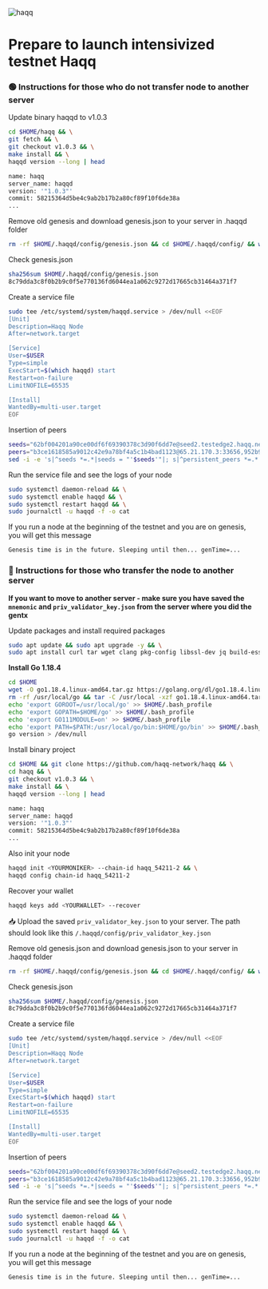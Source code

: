 ![haqq](https://user-images.githubusercontent.com/94483941/189324668-2e070db6-f0b6-4ddc-bc7c-f613ec404279.png)
# Prepare to launch intensivized testnet Haqq
<h3>🟢 Instructions for those who do not transfer node to another server</h3>

Update binary haqqd to v1.0.3
```bash
cd $HOME/haqq && \
git fetch && \
git checkout v1.0.3 && \
make install && \
haqqd version --long | head

name: haqq
server_name: haqqd
version: '"1.0.3"'
commit: 58215364d5be4c9ab2b17b2a80cf89f10f6de38a
...
```


Remove old genesis and download genesis.json to your server in .haqqd folder
```bash
rm -rf $HOME/.haqqd/config/genesis.json && cd $HOME/.haqqd/config/ && wget https://raw.githubusercontent.com/haqq-network/validators-contest/master/genesis.json
```

Check genesis.json
```bash
sha256sum $HOME/.haqqd/config/genesis.json
8c79dda3c8f0b2b9c0f5e770136fd6044ea1a062c9272d17665cb31464a371f7
```

Create a service file
```bash
sudo tee /etc/systemd/system/haqqd.service > /dev/null <<EOF
[Unit]
Description=Haqq Node
After=network.target

[Service]
User=$USER
Type=simple
ExecStart=$(which haqqd) start
Restart=on-failure
LimitNOFILE=65535

[Install]
WantedBy=multi-user.target
EOF
```
Insertion of peers
```bash
seeds="62bf004201a90ce00df6f69390378c3d90f6dd7e@seed2.testedge2.haqq.network:26656,23a1176c9911eac442d6d1bf15f92eeabb3981d5@seed1.testedge2.haqq.network:26656"
peers="b3ce1618585a9012c42e9a78bf4a5c1b4bad1123@65.21.170.3:33656,952b9d918037bc8f6d52756c111d0a30a456b3fe@213.239.217.52:29656,85301989752fe0ca934854aecc6379c1ccddf937@65.109.49.111:26556,d648d598c34e0e58ec759aa399fe4534021e8401@109.205.180.81:29956,f2c77f2169b753f93078de2b6b86bfa1ec4a6282@141.95.124.150:20116,eaa6d38517bbc32bdc487e894b6be9477fb9298f@78.107.234.44:45656,37513faac5f48bd043a1be122096c1ea1c973854@65.108.52.192:36656,d2764c55607aa9e8d4cee6e763d3d14e73b83168@66.94.119.47:26656,fc4311f0109d5aed5fcb8656fb6eab29c15d1cf6@65.109.53.53:26656,297bf784ea674e05d36af48e3a951de966f9aa40@65.109.34.133:36656,bc8c24e9d231faf55d4c6c8992a8b187cdd5c214@65.109.17.86:32656"
sed -i -e 's|^seeds *=.*|seeds = "'$seeds'"|; s|^persistent_peers *=.*|persistent_peers = "'$peers'"|' $HOME/.haqqd/config/config.toml
```

Run the service file and see the logs of your node
```bash
sudo systemctl daemon-reload && \
sudo systemctl enable haqqd && \
sudo systemctl restart haqqd && \
sudo journalctl -u haqqd -f -o cat
```

If you run a node at the beginning of the testnet and you are on genesis, you will get this message
```bash
Genesis time is in the future. Sleeping until then... genTime=...
```

<h3>🔴 Instructions for those who transfer the node to another server</h3>

<b>If you want to move to another server - make sure you have saved the `mnemonic` and `priv_validator_key.json` from the server where you did the gentx</b>

Update packages and install required packages
```bash
sudo apt update && sudo apt upgrade -y && \
sudo apt install curl tar wget clang pkg-config libssl-dev jq build-essential bsdmainutils git make ncdu gcc git jq chrony liblz4-tool -y
```

**Install Go 1.18.4**

```bash
cd $HOME
wget -O go1.18.4.linux-amd64.tar.gz https://golang.org/dl/go1.18.4.linux-amd64.tar.gz
rm -rf /usr/local/go && tar -C /usr/local -xzf go1.18.4.linux-amd64.tar.gz && rm go1.18.4.linux-amd64.tar.gz
echo 'export GOROOT=/usr/local/go' >> $HOME/.bash_profile
echo 'export GOPATH=$HOME/go' >> $HOME/.bash_profile
echo 'export GO111MODULE=on' >> $HOME/.bash_profile
echo 'export PATH=$PATH:/usr/local/go/bin:$HOME/go/bin' >> $HOME/.bash_profile && . $HOME/.bash_profile
go version > /dev/null
```

Install binary project
```bash
cd $HOME && git clone https://github.com/haqq-network/haqq && \
cd haqq && \
git checkout v1.0.3 && \
make install && \
haqqd version --long | head

name: haqq
server_name: haqqd
version: '"1.0.3"'
commit: 58215364d5be4c9ab2b17b2a80cf89f10f6de38a
...
```

Also init your node
```bash
haqqd init <YOURMONIKER> --chain-id haqq_54211-2 && \
haqqd config chain-id haqq_54211-2
```

Recover your wallet
```bash
haqqd keys add <YOURWALLET> --recover
```

📥 Upload the saved `priv_validator_key.json` to your server. The path should look like this `/.haqqd/config/priv_validator_key.json`

Remove old genesis.json and download genesis.json to your server in .haqqd folder
```bash
rm -rf $HOME/.haqqd/config/genesis.json && cd $HOME/.haqqd/config/ && wget https://raw.githubusercontent.com/haqq-network/validators-contest/master/genesis.json
```

Check genesis.json
```bash
sha256sum $HOME/.haqqd/config/genesis.json
8c79dda3c8f0b2b9c0f5e770136fd6044ea1a062c9272d17665cb31464a371f7
```

Create a service file
```bash
sudo tee /etc/systemd/system/haqqd.service > /dev/null <<EOF
[Unit]
Description=Haqq Node
After=network.target

[Service]
User=$USER
Type=simple
ExecStart=$(which haqqd) start
Restart=on-failure
LimitNOFILE=65535

[Install]
WantedBy=multi-user.target
EOF
```
Insertion of peers
```bash
seeds="62bf004201a90ce00df6f69390378c3d90f6dd7e@seed2.testedge2.haqq.network:26656,23a1176c9911eac442d6d1bf15f92eeabb3981d5@seed1.testedge2.haqq.network:26656"
peers="b3ce1618585a9012c42e9a78bf4a5c1b4bad1123@65.21.170.3:33656,952b9d918037bc8f6d52756c111d0a30a456b3fe@213.239.217.52:29656,85301989752fe0ca934854aecc6379c1ccddf937@65.109.49.111:26556,d648d598c34e0e58ec759aa399fe4534021e8401@109.205.180.81:29956,f2c77f2169b753f93078de2b6b86bfa1ec4a6282@141.95.124.150:20116,eaa6d38517bbc32bdc487e894b6be9477fb9298f@78.107.234.44:45656,37513faac5f48bd043a1be122096c1ea1c973854@65.108.52.192:36656,d2764c55607aa9e8d4cee6e763d3d14e73b83168@66.94.119.47:26656,fc4311f0109d5aed5fcb8656fb6eab29c15d1cf6@65.109.53.53:26656,297bf784ea674e05d36af48e3a951de966f9aa40@65.109.34.133:36656,bc8c24e9d231faf55d4c6c8992a8b187cdd5c214@65.109.17.86:32656"
sed -i -e 's|^seeds *=.*|seeds = "'$seeds'"|; s|^persistent_peers *=.*|persistent_peers = "'$peers'"|' $HOME/.haqqd/config/config.toml
```

Run the service file and see the logs of your node
```bash
sudo systemctl daemon-reload && \
sudo systemctl enable haqqd && \
sudo systemctl restart haqqd && \
sudo journalctl -u haqqd -f -o cat
```

If you run a node at the beginning of the testnet and you are on genesis, you will get this message
```bash
Genesis time is in the future. Sleeping until then... genTime=...
```



